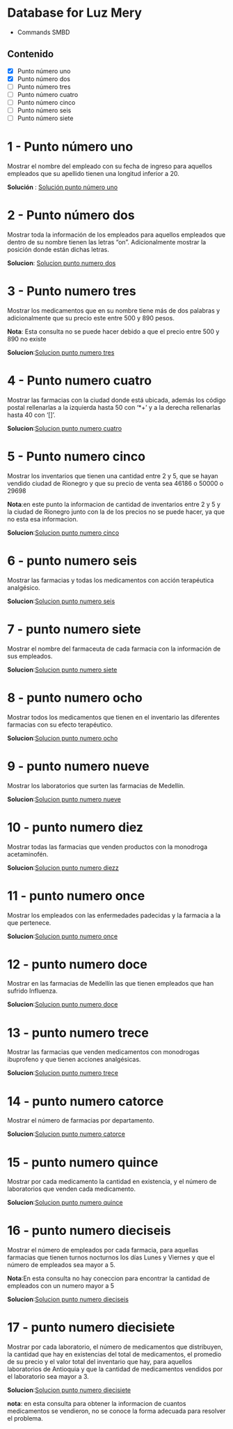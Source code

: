 # Database for Luz Mery

- Commands SMBD

## Contenido

- [x] Punto número uno
- [x] Punto número dos
- [ ] Punto número tres
- [ ] Punto número cuatro
- [ ] Punto número cinco
- [ ] Punto número seis
- [ ] Punto número siete

# 1 - Punto número uno

Mostrar el nombre del empleado con su fecha de ingreso para aquellos empleados que su apellido tienen una longitud inferior a 20.

**Solución** : [Solución punto número uno](commands/char_length.sql)

# 2 - Punto número dos

Mostrar toda la información de los empleados para aquellos empleados que dentro de su nombre tienen las letras “on”. Adicionalmente mostrar la posición donde están dichas letras.

**Solucion**: [Solucion punto numero dos](commands/position.sql)

# 3 - Punto numero tres

Mostrar los medicamentos que en su nombre tiene más de dos palabras y adicionalmente que su precio este entre 500 y 890 pesos.

**Nota**: Esta consulta no se puede hacer debido a que el precio entre 500 y 890 no existe

**Solucion**:[Solucion punto numero tres](commands/char_lengthandbetween.sql)

# 4 - Punto numero cuatro

Mostrar las farmacias con la ciudad donde está ubicada, además los código postal rellenarlas a la izquierda hasta 50 con ‘\*+’ y a la derecha rellenarlas hasta 40 con ‘[]’.

**Solucion**:[Solucion punto numero cuatro](commands/rpad_lpad_join.sql)

# 5 - Punto numero cinco

Mostrar los inventarios que tienen una cantidad entre 2 y 5, que se hayan vendido ciudad de Rionegro y que su precio de venta sea 46186 o 50000 o 29698

**Nota**:en este punto la informacion de cantidad de inventarios entre 2 y 5 y la ciudad de Rionegro junto con la de los precios no se puede hacer, ya que no esta esa informacion.

**Solucion**:[Solucion punto numero cinco](commands/join%20_where_inventario.sql)

# 6 - punto numero seis

Mostrar las farmacias y todas los medicamentos con acción terapéutica analgésico.

**Solucion**:[Solucion punto numero seis](commands/join_inventario_analgesico.sql)

# 7 - punto numero siete

Mostrar el nombre del farmaceuta de cada farmacia con la información de sus empleados.

**Solucion**:[Solucion punto numero siete](commands/join_farmacia_empleados.sql)

# 8 - punto numero ocho

Mostrar todos los medicamentos que tienen en el inventario las diferentes farmacias con su efecto terapéutico.

**Solucion**:[Solucion punto numero ocho](commands/join_medicamento_terapeutico.sql)

# 9 - punto numero nueve

Mostrar los laboratorios que surten las farmacias de Medellín.

**Solucion**:[Solucion punto numero nueve](commands/join_like_where_medellin.sql)

# 10 - punto numero diez

Mostrar todas las farmacias que venden productos con la monodroga acetaminofén.

**Solucion**:[Solucion punto numero diezz](commands/join_farmacia_medicamento.sql)

# 11 - punto numero once

Mostrar los empleados con las enfermedades padecidas y la farmacia a la que pertenece.

**Solucion**:[Solucion punto numero once](commands/join_where_empleado.sql)

# 12 - punto numero doce

Mostrar en las farmacias de Medellín las que tienen empleados que han sufrido Influenza.

**Solucion**:[Solucion punto numero doce](commands/join_where_enfermedades.sql)

# 13 - punto numero trece

Mostrar las farmacias que venden medicamentos con monodrogas ibuprofeno y que tienen acciones analgésicas.

**Solucion**:[Solucion punto numero trece](commands/join_medicamentos.sql)

# 14 - punto numero catorce

Mostrar el número de farmacias por departamento.

**Solucion**:[Solucion punto numero catorce](commands/join_group_departamento.sql)

# 15 - punto numero quince

Mostrar por cada medicamento la cantidad en existencia, y el número de laboratorios que venden cada medicamento.

**Solucion**:[Solucion punto numero quince](commands/join_med_existencia.sql)

# 16 - punto numero dieciseis

Mostrar el número de empleados por cada farmacia, para aquellas farmacias que tienen turnos nocturnos los días Lunes y Viernes y que el número de empleados sea mayor a 5.

**Nota**:En esta consulta no hay coneccion para encontrar la cantidad de empleados con un numero mayor a 5

**Solucion**:[Solucion punto numero dieciseis](commands/join_Where_empl_far.sql)



# 17 - punto numero diecisiete
Mostrar por cada laboratorio, el número de medicamentos que distribuyen, la cantidad que hay en existencias del total de medicamentos, el promedio de su precio y el valor total del inventario que hay,  para aquellos laboratorios de Antioquia y que la cantidad de medicamentos vendidos por el laboratorio sea mayor a 3.

**Solucion**:[Solucion punto numero diecisiete](commands/join_med_lab_farmacia.sql)

**nota**: en esta consulta para obtener la informacion de cuantos medicamentos se vendieron, no se conoce la forma adecuada para resolver el problema.
